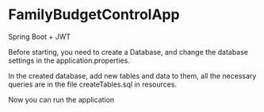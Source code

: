 # FamilyBudgetControlApp
Spring Boot + JWT

Before starting, you need to create a Database, and change the database settings in the application.properties.

In the created database, add new tables and data to them, all the necessary queries are in the file createTables.sql in 
resources.

Now you can run the application
